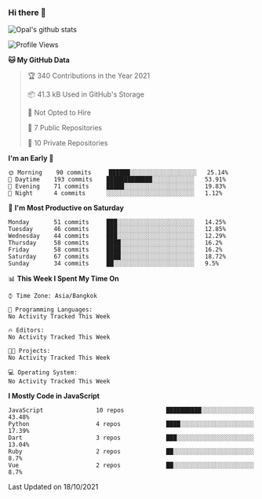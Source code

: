 ### Hi there 👋

![Opal's github stats](https://github-readme-stats.vercel.app/api?username=coolkidneversleep&count_private=true&show_icons=true&theme=radical)


<!--START_SECTION:waka-->
![Profile Views](http://img.shields.io/badge/Profile%20Views-0-blue)

**🐱 My GitHub Data** 

> 🏆 340 Contributions in the Year 2021
 > 
> 📦 41.3 kB Used in GitHub's Storage 
 > 
> 🚫 Not Opted to Hire
 > 
> 📜 7 Public Repositories 
 > 
> 🔑 10 Private Repositories  
 > 
**I'm an Early 🐤** 

```text
🌞 Morning    90 commits     ██████░░░░░░░░░░░░░░░░░░░   25.14% 
🌆 Daytime    193 commits    █████████████░░░░░░░░░░░░   53.91% 
🌃 Evening    71 commits     █████░░░░░░░░░░░░░░░░░░░░   19.83% 
🌙 Night      4 commits      ░░░░░░░░░░░░░░░░░░░░░░░░░   1.12%

```
📅 **I'm Most Productive on Saturday** 

```text
Monday       51 commits     ███░░░░░░░░░░░░░░░░░░░░░░   14.25% 
Tuesday      46 commits     ███░░░░░░░░░░░░░░░░░░░░░░   12.85% 
Wednesday    44 commits     ███░░░░░░░░░░░░░░░░░░░░░░   12.29% 
Thursday     58 commits     ████░░░░░░░░░░░░░░░░░░░░░   16.2% 
Friday       58 commits     ████░░░░░░░░░░░░░░░░░░░░░   16.2% 
Saturday     67 commits     ████░░░░░░░░░░░░░░░░░░░░░   18.72% 
Sunday       34 commits     ██░░░░░░░░░░░░░░░░░░░░░░░   9.5%

```


📊 **This Week I Spent My Time On** 

```text
⌚︎ Time Zone: Asia/Bangkok

💬 Programming Languages: 
No Activity Tracked This Week

🔥 Editors: 
No Activity Tracked This Week

🐱‍💻 Projects: 
No Activity Tracked This Week

💻 Operating System: 
No Activity Tracked This Week

```

**I Mostly Code in JavaScript** 

```text
JavaScript               10 repos            ██████████░░░░░░░░░░░░░░░   43.48% 
Python                   4 repos             ████░░░░░░░░░░░░░░░░░░░░░   17.39% 
Dart                     3 repos             ███░░░░░░░░░░░░░░░░░░░░░░   13.04% 
Ruby                     2 repos             ██░░░░░░░░░░░░░░░░░░░░░░░   8.7% 
Vue                      2 repos             ██░░░░░░░░░░░░░░░░░░░░░░░   8.7%

```



 Last Updated on 18/10/2021
<!--END_SECTION:waka-->
